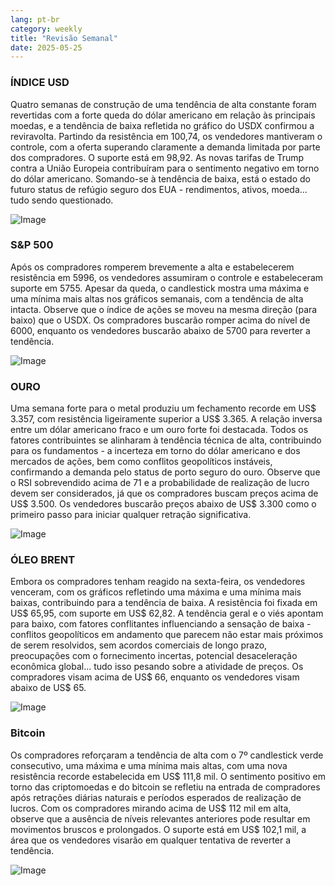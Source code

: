 ```yaml
---
lang: pt-br
category: weekly
title: "Revisão Semanal"
date: 2025-05-25
---
```


### ÍNDICE USD

Quatro semanas de construção de uma tendência de alta constante foram revertidas com a forte queda do dólar americano em relação às principais moedas, e a tendência de baixa refletida no gráfico do USDX confirmou a reviravolta. Partindo da resistência em 100,74, os vendedores mantiveram o controle, com a oferta superando claramente a demanda limitada por parte dos compradores. O suporte está em 98,92. As novas tarifas de Trump contra a União Europeia contribuíram para o sentimento negativo em torno do dólar americano. Somando-se à tendência de baixa, está o estado do futuro status de refúgio seguro dos EUA - rendimentos, ativos, moeda... tudo sendo questionado.

![Image](https://markleighedu.github.io/img/May-2025/25-May-2025/usdindex.jpg)

### S&P 500

Após os compradores romperem brevemente a alta e estabelecerem resistência em 5996, os vendedores assumiram o controle e estabeleceram suporte em 5755. Apesar da queda, o candlestick mostra uma máxima e uma mínima mais altas nos gráficos semanais, com a tendência de alta intacta. Observe que o índice de ações se moveu na mesma direção (para baixo) que o USDX. Os compradores buscarão romper acima do nível de 6000, enquanto os vendedores buscarão abaixo de 5700 para reverter a tendência.

![Image](https://markleighedu.github.io/img/May-2025/25-May-2025/sp500.jpg)

### OURO

Uma semana forte para o metal produziu um fechamento recorde em US$ 3.357, com resistência ligeiramente superior a US$ 3.365. A relação inversa entre um dólar americano fraco e um ouro forte foi destacada. Todos os fatores contribuintes se alinharam à tendência técnica de alta, contribuindo para os fundamentos - a incerteza em torno do dólar americano e dos mercados de ações, bem como conflitos geopolíticos instáveis, confirmando a demanda pelo status de porto seguro do ouro. Observe que o RSI sobrevendido acima de 71 e a probabilidade de realização de lucro devem ser considerados, já que os compradores buscam preços acima de US$ 3.500. Os vendedores buscarão preços abaixo de US$ 3.300 como o primeiro passo para iniciar qualquer retração significativa.

![Image](https://markleighedu.github.io/img/May-2025/25-May-2025/gold.jpg)

### ÓLEO BRENT

Embora os compradores tenham reagido na sexta-feira, os vendedores venceram, com os gráficos refletindo uma máxima e uma mínima mais baixas, contribuindo para a tendência de baixa. A resistência foi fixada em US$ 65,95, com suporte em US$ 62,82. A tendência geral e o viés apontam para baixo, com fatores conflitantes influenciando a sensação de baixa - conflitos geopolíticos em andamento que parecem não estar mais próximos de serem resolvidos, sem acordos comerciais de longo prazo, preocupações com o fornecimento incertas, potencial desaceleração econômica global... tudo isso pesando sobre a atividade de preços. Os compradores visam acima de US$ 66, enquanto os vendedores visam abaixo de US$ 65.

![Image](https://markleighedu.github.io/img/May-2025/25-May-2025/brentoil.jpg)

### Bitcoin

Os compradores reforçaram a tendência de alta com o 7º candlestick verde consecutivo, uma máxima e uma mínima mais altas, com uma nova resistência recorde estabelecida em US$ 111,8 mil. O sentimento positivo em torno das criptomoedas e do bitcoin se refletiu na entrada de compradores após retrações diárias naturais e períodos esperados de realização de lucros. Com os compradores mirando acima de US$ 112 mil em alta, observe que a ausência de níveis relevantes anteriores pode resultar em movimentos bruscos e prolongados. O suporte está em US$ 102,1 mil, a área que os vendedores visarão em qualquer tentativa de reverter a tendência.

![Image](https://markleighedu.github.io/img/May-2025/25-May-2025/bitcoin.jpg)

